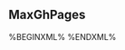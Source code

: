 ## MaxGhPages

%BEGINXML%
<maxghpages repositoryFolder="${basedir}" sourceFolder="${basedir}/site" obliterate="true"/>
%ENDXML%